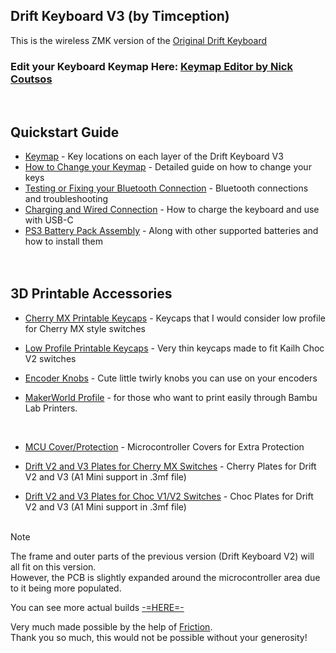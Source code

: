 ## Drift Keyboard V3 (by Timception)
This is the wireless ZMK version of the [Original Drift Keyboard](https://github.com/Timception/Drift)  

### Edit your Keyboard Keymap Here: [Keymap Editor by Nick Coutsos](https://nickcoutsos.github.io/keymap-editor/)  
<br/>

## Quickstart Guide
- [Keymap](https://github.com/Timception/zmk-config-drift-v3-editor/tree/main/Keymap) - Key locations on each layer of the Drift Keyboard V3
- [How to Change your Keymap](https://github.com/Timception/zmk-config-drift-v3-editor/tree/main/How%20to%20Change%20your%20Keymap) - Detailed guide on how to change your keys  
- [Testing or Fixing your Bluetooth Connection](https://github.com/Timception/zmk-config-drift-v3-editor/tree/main/Testing%20or%20Fixing%20your%20Bluetooth%20Connection) - Bluetooth connections and troubleshooting
- [Charging and Wired Connection](https://github.com/Timception/zmk-config-drift-v3-editor/tree/main/Charging%20and%20Wired%20Connection) - How to charge the keyboard and use with USB-C  
- [PS3 Battery Pack Assembly](https://github.com/Timception/zmk-config-drift-v3-editor/tree/main/PS3%20Battery%20Pack%20Assembly) - Along with other supported batteries and how to install them  
<br/><br/>  

## 3D Printable Accessories
 - [Cherry MX Printable Keycaps](https://github.com/Timception/zmk-config-drift-v3-editor/tree/main/printables/Cherry-MX) - Keycaps that I would consider low profile for Cherry MX style switches  
 - [Low Profile Printable Keycaps](https://github.com/Timception/zmk-config-drift-v3-editor/tree/main/printables/Low-Profile) - Very thin keycaps made to fit Kailh Choc V2 switches  
   
 - [Encoder Knobs](https://github.com/Timception/zmk-config-drift-v3-editor/tree/main/printables/Encoder-Knobs) - Cute little twirly knobs you can use on your encoders  
 - [MakerWorld Profile](https://makerworld.com/en/@timception) - for those who want to print easily through Bambu Lab Printers.
<br/>  
 
 - [MCU Cover/Protection](https://github.com/Timception/zmk-config-drift-v3-editor/tree/main/V3-MCU-Cover) - Microcontroller Covers for Extra Protection
   
 - [Drift V2 and V3 Plates for Cherry MX Switches](https://github.com/Timception/zmk-config-drift-v3-editor/tree/main/Drift-V2-and-V3-Cherry-Plates) - Cherry Plates for Drift V2 and V3 (A1 Mini support in .3mf file)  
 
 - [Drift V2 and V3 Plates for Choc V1/V2 Switches](https://github.com/Timception/zmk-config-drift-v3-editor/tree/main/Drift-V2-and-V3-Choc-Plates) - Choc Plates for Drift V2 and V3 (A1 Mini support in .3mf file)
<br/><br/>  

>[!Note]
>The frame and outer parts of the previous version (Drift Keyboard V2) will all fit on this version.  
>However, the PCB is slightly expanded around the microcontroller area due to it being more populated.


You can see more actual builds [-=HERE=-](https://www.instagram.com/majin.keyboards)  

Very much made possible by the help of [Friction](https://github.com/friction07).  
Thank you so much, this would not be possible without your generosity!  
